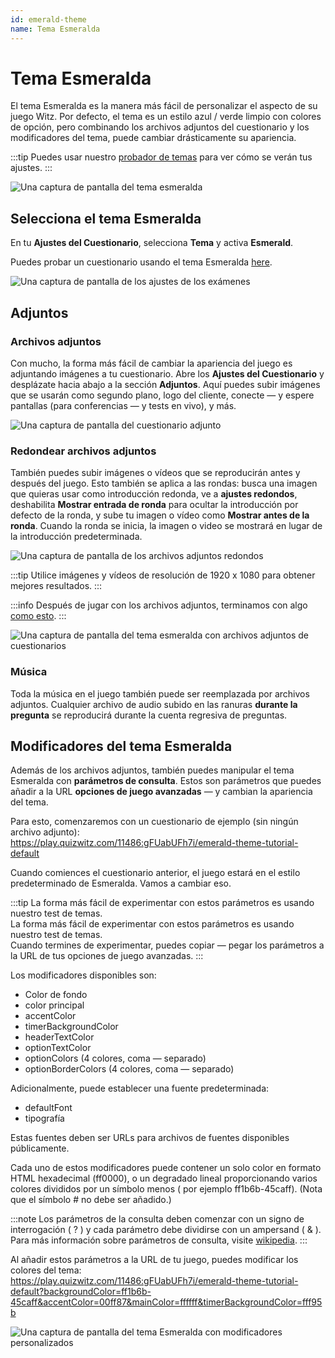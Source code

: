 ```yaml
---
id: emerald-theme
name: Tema Esmeralda
---
```


# Tema Esmeralda

El tema Esmeralda es la manera más fácil de personalizar el aspecto de su juego Witz. Por defecto, el tema es un estilo azul / verde limpio con colores de opción, pero combinando los archivos adjuntos del cuestionario y los modificadores del tema, puede cambiar drásticamente su apariencia.

:::tip
Puedes usar nuestro [probador de temas](https://client.quizwitz.com/test.html?theme=emerald) para ver cómo se verán tus ajustes.
:::

![Una captura de pantalla del tema esmeralda](/images/emerald/emerald.png)

## Selecciona el tema Esmeralda

En tu **Ajustes del Cuestionario**, selecciona **Tema** y activa **Esmerald**.

Puedes probar un cuestionario usando el tema Esmeralda [here](https://play.quizwitz.com/11486:gFUabUFh7i/emerald-theme-tutorial-default).

![Una captura de pantalla de los ajustes de los exámenes](/images/emerald/quiz-settings.png)

## Adjuntos

### Archivos adjuntos

Con mucho, la forma más fácil de cambiar la apariencia del juego es adjuntando imágenes a tu cuestionario. Abre los **Ajustes del Cuestionario** y desplázate hacia abajo a la sección **Adjuntos**. Aquí puedes subir imágenes que se usarán como segundo plano, logo del cliente, conecte — y espere pantallas (para conferencias — y tests en vivo), y más.

![Una captura de pantalla del cuestionario adjunto](/images/emerald/quiz-attachments.png)

### Redondear archivos adjuntos

También puedes subir imágenes o vídeos que se reproducirán antes y después del juego. Esto también se aplica a las rondas: busca una imagen que quieras usar como introducción redonda, ve a **ajustes redondos**, deshabilita **Mostrar entrada de ronda** para ocultar la introducción por defecto de la ronda, y sube tu imagen o vídeo como **Mostrar antes de la ronda**. Cuando la ronda se inicia, la imagen o video se mostrará en lugar de la introducción predeterminada.

![Una captura de pantalla de los archivos adjuntos redondos](/images/emerald/round-settings.png)

:::tip
Utilice imágenes y vídeos de resolución de 1920 x 1080 para obtener mejores resultados.
:::

:::info
Después de jugar con los archivos adjuntos, terminamos con algo [como esto](https://play.quizwitz.com/11487:ACz546ejAV/emerald-theme-tutorial-background-logo).
:::

![Una captura de pantalla del tema esmeralda con archivos adjuntos de cuestionarios](/images/emerald/emerald-with-attachments.png)

### Música

Toda la música en el juego también puede ser reemplazada por archivos adjuntos. Cualquier archivo de audio subido en las ranuras **durante la pregunta** se reproducirá durante la cuenta regresiva de preguntas.

## Modificadores del tema Esmeralda

Además de los archivos adjuntos, también puedes manipular el tema Esmeralda con **parámetros de consulta**. Estos son parámetros que puedes añadir a la URL **opciones de juego avanzadas** — y cambian la apariencia del tema.

Para esto, comenzaremos con un cuestionario de ejemplo (sin ningún archivo adjunto):\
https://play.quizwitz.com/11486:gFUabUFh7i/emerald-theme-tutorial-default

Cuando comiences el cuestionario anterior, el juego estará en el estilo predeterminado de Esmeralda. Vamos a cambiar eso.

:::tip
La forma más fácil de experimentar con estos parámetros es usando nuestro test de temas.\
La forma más fácil de experimentar con estos parámetros es usando nuestro test de temas.\
Cuando termines de experimentar, puedes copiar — pegar los parámetros a la URL de tus opciones de juego avanzadas.
:::

Los modificadores disponibles son:

- Color de fondo
- color principal
- accentColor
- timerBackgroundColor
- headerTextColor
- optionTextColor
- optionColors (4 colores, coma — separado)
- optionBorderColors (4 colores, coma — separado)

Adicionalmente, puede establecer una fuente predeterminada:

- defaultFont
- tipografía

Estas fuentes deben ser URLs para archivos de fuentes disponibles públicamente.

Cada uno de estos modificadores puede contener un solo color en formato HTML hexadecimal (ff0000), o un degradado lineal proporcionando varios colores divididos por un símbolo menos ( por ejemplo ff1b6b-45caff). (Nota que el símbolo # no debe ser añadido.)

:::note
Los parámetros de la consulta deben comenzar con un signo de interrogación ( ? ) y cada parámetro debe dividirse con un ampersand ( & ). Para más información sobre parámetros de consulta, visite [wikipedia](https://en.wikipedia.org/wiki/Query_string).
:::

Al añadir estos parámetros a la URL de tu juego, puedes modificar los colores del tema:\
https://play.quizwitz.com/11486:gFUabUFh7i/emerald-theme-tutorial-default?backgroundColor=ff1b6b-45caff&accentColor=00ff87&mainColor=ffffff&timerBackgroundColor=fff95b

![Una captura de pantalla del tema Esmeralda con modificadores personalizados](/images/emerald/theme_properties.png)
